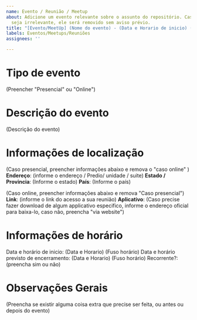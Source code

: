 ```yaml
---
name: Evento / Reunião / Meetup
about: Adicione um evento relevante sobre o assunto do repositório. Caso seu evento
  seja irrelevante, ele será removido sem aviso prévio.
title: "[Evento/MeetUp] (Nome do evento) - (Data e Horario de inicio) (Fuso horário) "
labels: Eventos/Meetups/Reuniões
assignees: ''

---
```


# Tipo de evento
(Preencher "Presencial" ou "Online")


# Descrição do evento
(Descrição do evento)


# Informações de localização
(Caso presencial, preencher informações abaixo e remova o "caso online" )
**Endereço**: (informe o endereço / Predio/ unidade / suite)
**Estado / Provincia**: (Informe o estado)
**País**: (Informe o país)

(Caso online, preencher informações abaixo e remova "Caso presencial")
**Link**: (informe o link do acesso a sua reunião)
**Aplicativo**: (Caso precise fazer download de algum applicativo especifico, informe o endereço oficial para baixa-lo, caso não, preencha "via website")

# Informações de horário
Data e horário de inicio: (Data e Horario) (Fuso horário) 
Data e horário previsto de encerramento: (Data e Horario) (Fuso horário) 
Recorrente?: (preencha sim ou não)


# Observações Gerais
(Preencha se existir alguma coisa extra que precise ser feita, ou antes ou depois do evento)
